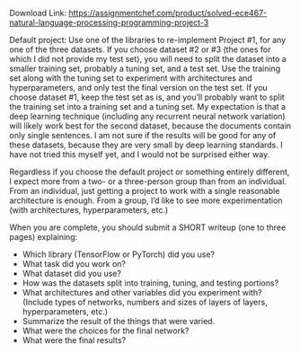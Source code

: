 Download Link: https://assignmentchef.com/product/solved-ece467-natural-language-processing-programming-project-3
<br>



Default project: Use one of the libraries to re-implement Project #1, for any one of the three datasets. If you choose dataset #2 or #3 (the ones for which I did not provide my test set), you will need to split the dataset into a smaller training set, probably a tuning set, and a test set. Use the training set along with the tuning set to experiment with architectures and hyperparameters, and only test the final version on the test set. If you choose dataset #1, keep the test set as is, and you’ll probably want to split the training set into a training set and a tuning set. My expectation is that a deep learning technique (including any recurrent neural network variation) will likely work best for the second dataset, because the documents contain only single sentences. I am not sure if the results will be good for any of these datasets, because they are very small by deep learning standards. I have not tried this myself yet, and I would not be surprised either way.




Regardless if you choose the default project or something entirely different, I expect more from a two- or a three-person group than from an individual. From an individual, just getting a project to work with a single reasonable architecture is enough. From a group, I’d like to see more experimentation (with architectures, hyperparameters, etc.)




When you are complete, you should submit a SHORT writeup (one to three pages) explaining:

<ul>

 <li>Which library (TensorFlow or PyTorch) did you use?</li>

 <li>What task did you work on?</li>

 <li>What dataset did you use?</li>

 <li>How was the datasets split into training, tuning, and testing portions?</li>

 <li>What architectures and other variables did you experiment with? (Include types of networks, numbers and sizes of layers of layers, hyperparameters, etc.)</li>

 <li>Summarize the result of the things that were varied.</li>

 <li>What were the choices for the final network?</li>

 <li>What were the final results?</li>

</ul>





